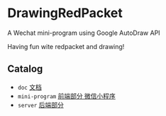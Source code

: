 # DrawingRedPacket

A Wechat mini-program using Google AutoDraw API

Having fun wite redpacket and drawing!

## Catalog

* `doc` [文档](doc/)
* `mini-program` [前端部分 微信小程序](mini-program/)
* `server` [后端部分](server/)
